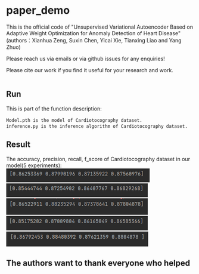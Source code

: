 # paper_demo
This is the official code of "Unsupervised Variational Autoencoder Based on Adaptive Weight Optimization for Anomaly Detection of Heart Disease" (authors：Xianhua Zeng, Suxin Chen, Yicai Xie, Tianxing Liao and Yang Zhuo)

Please reach us via emails or via github issues for any enquiries!

Please cite our work if you find it useful for your research and work.

```

```

## Run
This is part of the function description:
```
Model.pth is the model of Cardiotocography dataset.
inference.py is the inference algorithm of Cardiotocography dataset.
```

## Result
The accuracy, precision, recall, f_score of Cardiotocography dataset in our model(5 experiments):
![image cannot find](https://github.com/Chenxinxin1221/paper_demo/blob/main/image/01.png)
![image cannot find](https://github.com/Chenxinxin1221/paper_demo/blob/main/image/02.png)
![image cannot find](https://github.com/Chenxinxin1221/paper_demo/blob/main/image/03.png)
![image cannot find](https://github.com/Chenxinxin1221/paper_demo/blob/main/image/04.png)
![image cannot find](https://github.com/Chenxinxin1221/paper_demo/blob/main/image/05.png)

## The authors want to thank everyone who helped
